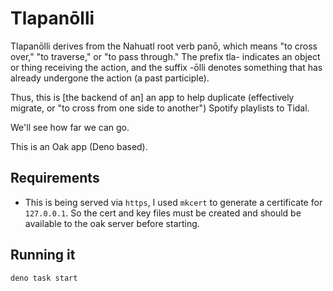 # Tlapanōlli
Tlapanōlli derives from the Nahuatl root verb panō, which means "to cross over," "to traverse," or "to pass through." The prefix tla- indicates an object or thing receiving the action, and the suffix -ōlli denotes something that has already undergone the action (a past participle).

Thus, this is [the backend of an] an app to help duplicate (effectively migrate, or "to cross from one side to another") Spotify playlists to Tidal.

We'll see how far we can go.

This is an Oak app (Deno based).


## Requirements
* This is being served via `https`, I used `mkcert` to generate a certificate for `127.0.0.1`. So the cert and key files must be created and should be available to the oak server before starting.

## Running it
```bash
deno task start
```
